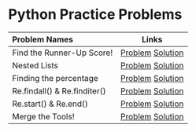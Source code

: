 # Python Practice Problems

|Problem Names|Links|
| :--- | :---: |
Find the Runner-Up Score! | [Problem](https://www.hackerrank.com/challenges/find-second-maximum-number-in-a-list/problem)  [Solution](https://github.com/SiddharthaPramanik/Hacker-Rank/blob/master/Python/find-the-runner-up-score.py) |
Nested Lists | [Problem](https://www.hackerrank.com/challenges/nested-list/problem) [Solution](https://github.com/SiddharthaPramanik/Hacker-Rank/blob/master/Python/nested-lists.py) |
Finding the percentage | [Problem](https://www.hackerrank.com/challenges/finding-the-percentage/problem) [Solution](https://github.com/SiddharthaPramanik/Hacker-Rank/blob/master/Python/finding-the-percentage.py) |
Re.findall() & Re.finditer() | [Problem](https://www.hackerrank.com/challenges/re-findall-re-finditer/problem) [Solution](https://github.com/SiddharthaPramanik/Hacker-Rank/blob/master/Python/finditer-findall.py) |
Re.start() & Re.end() | [Problem](https://www.hackerrank.com/challenges/re-start-re-end/problem) [Solution](https://github.com/SiddharthaPramanik/Hacker-Rank/blob/master/Python/start-end.py) |
Merge the Tools! | [Problem](https://www.hackerrank.com/challenges/merge-the-tools/problem) [Solution](https://github.com/SiddharthaPramanik/Hacker-Rank/blob/master/Python/merge-the-tools.py) |